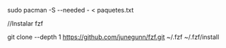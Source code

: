 sudo pacman -S --needed - < paquetes.txt


//Instalar fzf

git clone --depth 1 https://github.com/junegunn/fzf.git ~/.fzf
~/.fzf/install
